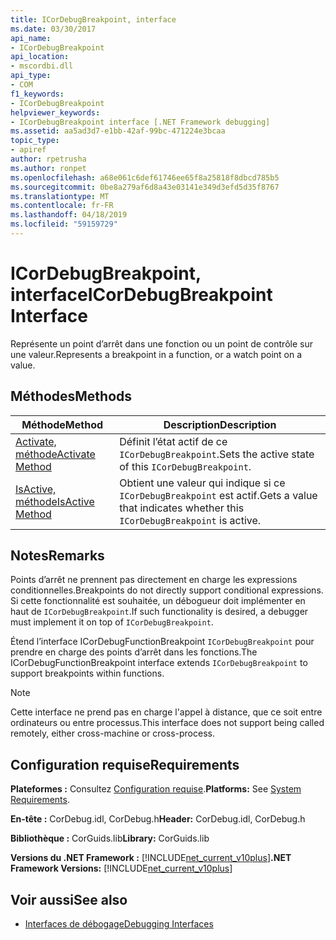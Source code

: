 ```yaml
---
title: ICorDebugBreakpoint, interface
ms.date: 03/30/2017
api_name:
- ICorDebugBreakpoint
api_location:
- mscordbi.dll
api_type:
- COM
f1_keywords:
- ICorDebugBreakpoint
helpviewer_keywords:
- ICorDebugBreakpoint interface [.NET Framework debugging]
ms.assetid: aa5ad3d7-e1bb-42af-99bc-471224e3bcaa
topic_type:
- apiref
author: rpetrusha
ms.author: ronpet
ms.openlocfilehash: a68e061c6def61746ee65f8a25818f8dbcd785b5
ms.sourcegitcommit: 0be8a279af6d8a43e03141e349d3efd5d35f8767
ms.translationtype: MT
ms.contentlocale: fr-FR
ms.lasthandoff: 04/18/2019
ms.locfileid: "59159729"
---
```

# <a name="icordebugbreakpoint-interface"></a><span data-ttu-id="bc038-102">ICorDebugBreakpoint, interface</span><span class="sxs-lookup"><span data-stu-id="bc038-102">ICorDebugBreakpoint Interface</span></span>

<span data-ttu-id="bc038-103">Représente un point d’arrêt dans une fonction ou un point de contrôle sur une valeur.</span><span class="sxs-lookup"><span data-stu-id="bc038-103">Represents a breakpoint in a function, or a watch point on a value.</span></span>  
  
## <a name="methods"></a><span data-ttu-id="bc038-104">Méthodes</span><span class="sxs-lookup"><span data-stu-id="bc038-104">Methods</span></span>  
  
|<span data-ttu-id="bc038-105">Méthode</span><span class="sxs-lookup"><span data-stu-id="bc038-105">Method</span></span>|<span data-ttu-id="bc038-106">Description</span><span class="sxs-lookup"><span data-stu-id="bc038-106">Description</span></span>|  
|------------|-----------------|  
|[<span data-ttu-id="bc038-107">Activate, méthode</span><span class="sxs-lookup"><span data-stu-id="bc038-107">Activate Method</span></span>](../../../../docs/framework/unmanaged-api/debugging/icordebugbreakpoint-activate-method.md)|<span data-ttu-id="bc038-108">Définit l’état actif de ce `ICorDebugBreakpoint`.</span><span class="sxs-lookup"><span data-stu-id="bc038-108">Sets the active state of this `ICorDebugBreakpoint`.</span></span>|  
|[<span data-ttu-id="bc038-109">IsActive, méthode</span><span class="sxs-lookup"><span data-stu-id="bc038-109">IsActive Method</span></span>](../../../../docs/framework/unmanaged-api/debugging/icordebugbreakpoint-isactive-method.md)|<span data-ttu-id="bc038-110">Obtient une valeur qui indique si ce `ICorDebugBreakpoint` est actif.</span><span class="sxs-lookup"><span data-stu-id="bc038-110">Gets a value that indicates whether this `ICorDebugBreakpoint` is active.</span></span>|  
  
## <a name="remarks"></a><span data-ttu-id="bc038-111">Notes</span><span class="sxs-lookup"><span data-stu-id="bc038-111">Remarks</span></span>  
 <span data-ttu-id="bc038-112">Points d’arrêt ne prennent pas directement en charge les expressions conditionnelles.</span><span class="sxs-lookup"><span data-stu-id="bc038-112">Breakpoints do not directly support conditional expressions.</span></span> <span data-ttu-id="bc038-113">Si cette fonctionnalité est souhaitée, un débogueur doit implémenter en haut de `ICorDebugBreakpoint`.</span><span class="sxs-lookup"><span data-stu-id="bc038-113">If such functionality is desired, a debugger must implement it on top of `ICorDebugBreakpoint`.</span></span>  
  
 <span data-ttu-id="bc038-114">Étend l’interface ICorDebugFunctionBreakpoint `ICorDebugBreakpoint` pour prendre en charge des points d’arrêt dans les fonctions.</span><span class="sxs-lookup"><span data-stu-id="bc038-114">The ICorDebugFunctionBreakpoint interface extends `ICorDebugBreakpoint` to support breakpoints within functions.</span></span>  
  
> [!NOTE]
>  <span data-ttu-id="bc038-115">Cette interface ne prend pas en charge l'appel à distance, que ce soit entre ordinateurs ou entre processus.</span><span class="sxs-lookup"><span data-stu-id="bc038-115">This interface does not support being called remotely, either cross-machine or cross-process.</span></span>  
  
## <a name="requirements"></a><span data-ttu-id="bc038-116">Configuration requise</span><span class="sxs-lookup"><span data-stu-id="bc038-116">Requirements</span></span>  
 <span data-ttu-id="bc038-117">**Plateformes :** Consultez [Configuration requise](../../../../docs/framework/get-started/system-requirements.md).</span><span class="sxs-lookup"><span data-stu-id="bc038-117">**Platforms:** See [System Requirements](../../../../docs/framework/get-started/system-requirements.md).</span></span>  
  
 <span data-ttu-id="bc038-118">**En-tête :** CorDebug.idl, CorDebug.h</span><span class="sxs-lookup"><span data-stu-id="bc038-118">**Header:** CorDebug.idl, CorDebug.h</span></span>  
  
 <span data-ttu-id="bc038-119">**Bibliothèque :** CorGuids.lib</span><span class="sxs-lookup"><span data-stu-id="bc038-119">**Library:** CorGuids.lib</span></span>  
  
 <span data-ttu-id="bc038-120">**Versions du .NET Framework :** [!INCLUDE[net_current_v10plus](../../../../includes/net-current-v10plus-md.md)]</span><span class="sxs-lookup"><span data-stu-id="bc038-120">**.NET Framework Versions:** [!INCLUDE[net_current_v10plus](../../../../includes/net-current-v10plus-md.md)]</span></span>  
  
## <a name="see-also"></a><span data-ttu-id="bc038-121">Voir aussi</span><span class="sxs-lookup"><span data-stu-id="bc038-121">See also</span></span>

- [<span data-ttu-id="bc038-122">Interfaces de débogage</span><span class="sxs-lookup"><span data-stu-id="bc038-122">Debugging Interfaces</span></span>](../../../../docs/framework/unmanaged-api/debugging/debugging-interfaces.md)
